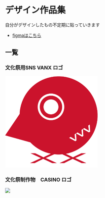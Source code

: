 # デザイン作品集

自分がデザインしたもの不定期に貼っていきます
  - [figmaはこちら](https://www.figma.com/@ee108319_14a3_4)

## 一覧

### 文化祭用SNS VANX ロゴ

<img src="VANX-logo.png" width="300px">

### 文化祭制作物　CASINO ロゴ

<img src="カジノロゴ.png" width="500px">





